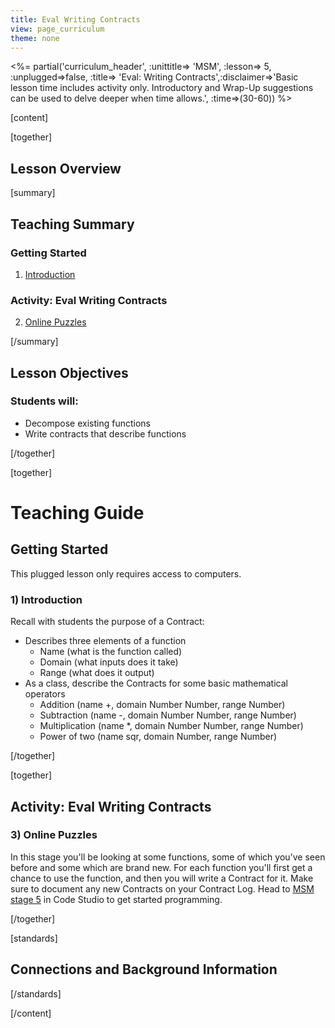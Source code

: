 ```yaml
---
title: Eval Writing Contracts
view: page_curriculum
theme: none
---
```



<%= partial('curriculum_header', :unittitle=> 'MSM', :lesson=> 5, :unplugged=>false, :title=> 'Eval: Writing Contracts',:disclaimer=>'Basic lesson time includes activity only. Introductory and Wrap-Up suggestions can be used to delve deeper when time allows.', :time=>(30-60)) %>

[content]

[together]

## Lesson Overview

[summary]

## Teaching Summary
### **Getting Started**
 
1) [Introduction](#GetStarted)  

### **Activity: Eval Writing Contracts**  

2) [Online Puzzles](#Activity1)

[/summary]

## Lesson Objectives 
### Students will:

- Decompose existing functions
- Write contracts that describe functions

[/together]

[together]

# Teaching Guide

## Getting Started

This plugged lesson only requires access to computers.


### <a name="GetStarted"></a> 1) Introduction

Recall with students the purpose of a Contract:

- Describes three elements of a function
    - Name (what is the function called)
    - Domain (what inputs does it take)
    - Range (what does it output)
- As a class, describe the Contracts for some basic mathematical operators
    - Addition (name +, domain Number Number, range Number)
    - Subtraction (name -, domain Number Number, range Number)
    - Multiplication (name *, domain Number Number, range Number)
    - Power of two (name sqr, domain Number, range Number)

[/together]

[together]

## Activity: Eval Writing Contracts
### <a name="Activity1"></a> 3) Online Puzzles

In this stage you'll be looking at some functions, some of which you've seen before and some which are brand new. For each function you'll first get a chance to use the function, and then you will write a Contract for it. Make sure to document any new Contracts on your Contract Log. Head to [MSM stage 5](http://studio.code.org/s/msm/stage/5/puzzle/1) in Code Studio to get started programming.

[/together]


[standards]

## Connections and Background Information




[/standards]

[/content]

<link rel="stylesheet" type="text/css" href="../docs/morestyle.css"/>
